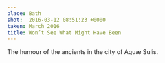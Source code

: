 ```yaml
---
place: Bath
shot:  2016-03-12 08:51:23 +0000
taken: March 2016
title: Won’t See What Might Have Been
---
```


The humour of the ancients in the city of Aquæ Sulis.
